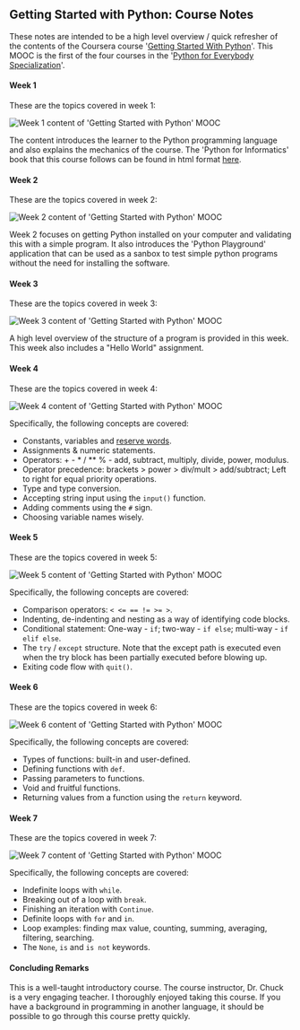 ## Getting Started with Python: Course Notes

These notes are intended to be a high level overview / quick refresher of the contents of the Coursera course '[Getting Started With Python](https://www.coursera.org/learn/python/home/info)'. This MOOC is the first of the four courses in the '[Python for Everybody Specialization](https://www.coursera.org/specializations/python)'.

#### Week 1

These are the topics covered in week 1:

![Week 1 content of 'Getting Started with Python' MOOC](https://github.com/mariocpinto/0008_MOOC_Getting_Started_with_Python/blob/master/Images/Getting_Started_with_Python_Week_1_Contents.png)

The content introduces the learner to the Python programming language and also explains the mechanics of the course. The 'Python for Informatics' book that this course follows can be found in html format [here](http://www.pythonlearn.com/html-270/).

#### Week 2 

These are the topics covered in week 2:

![Week 2 content of 'Getting Started with Python' MOOC](https://github.com/mariocpinto/0008_MOOC_Getting_Started_with_Python/blob/master/Images/Getting_Started_with_Python_Week_2_Contents.png)

Week 2 focuses on getting Python installed on your computer and validating this with a simple program.
It also introduces the 'Python Playground' application that can be used as a sanbox to test simple python programs
without the need for installing the software.

#### Week 3 

These are the topics covered in week 3:

![Week 3 content of 'Getting Started with Python' MOOC](https://github.com/mariocpinto/0008_MOOC_Getting_Started_with_Python/blob/master/Images/Getting_Started_with_Python_Week_3_Contents.png)

A high level overview of the structure of a program is provided in this week. This week also includes a "Hello World" assignment.

#### Week 4

These are the topics covered in week 4:

![Week 4 content of 'Getting Started with Python' MOOC](https://github.com/mariocpinto/0008_MOOC_Getting_Started_with_Python/blob/master/Images/Getting_Started_with_Python_Week_4_Contents.png)

Specifically, the following concepts are covered:
* Constants, variables and [reserve words](https://docs.python.org/2.5/ref/keywords.html).
* Assignments & numeric statements.
* Operators: + - * / ** % - add, subtract, multiply, divide, power, modulus.
* Operator precedence: brackets > power > div/mult > add/subtract; Left to right for equal priority operations.
* Type and type conversion.
* Accepting string input using the ```input()``` function.
* Adding comments using the ```#``` sign.
* Choosing variable names wisely.

#### Week 5

These are the topics covered in week 5:

![Week 5 content of 'Getting Started with Python' MOOC](https://github.com/mariocpinto/0008_MOOC_Getting_Started_with_Python/blob/master/Images/Getting_Started_with_Python_Week_5_Contents.png)

Specifically, the following concepts are covered:
* Comparison operators: ```< <= == != >= >```.
* Indenting, de-indenting and nesting as a way of identifying code blocks.
* Conditional statement: One-way - ```if```; two-way - ```if else```; multi-way - ```if elif else```.
* The ```try``` / ```except``` structure.
Note that the except path is executed even when the try block has been partially executed before blowing up.
* Exiting code flow with ```quit()```.

#### Week 6

These are the topics covered in week 6:

![Week 6 content of 'Getting Started with Python' MOOC](https://github.com/mariocpinto/0008_MOOC_Getting_Started_with_Python/blob/master/Images/Getting_Started_with_Python_Week_6_Contents.png)

Specifically, the following concepts are covered:
* Types of functions: built-in and user-defined.
* Defining functions with ```def```.
* Passing parameters to functions.
* Void and fruitful functions.
* Returning values from a function using the ```return``` keyword.

#### Week 7

These are the topics covered in week 7:

![Week 7 content of 'Getting Started with Python' MOOC](https://github.com/mariocpinto/0008_MOOC_Getting_Started_with_Python/blob/master/Images/Getting_Started_with_Python_Week_7_Contents.png)

Specifically, the following concepts are covered:
* Indefinite loops with ```while```.
* Breaking out of a loop with ```break```.
* Finishing an iteration with ```Continue```.
* Definite loops with ```for``` and ```in```.
* Loop examples: finding max value, counting, summing, averaging, filtering, searching.
* The ```None```, ```is``` and ```is not``` keywords.

#### Concluding Remarks

This is a well-taught introductory course. The course instructor, Dr. Chuck is a very engaging teacher. I thoroughly enjoyed taking this course. If you have a background in programming in another language, it should be possible to go through this course pretty quickly.
